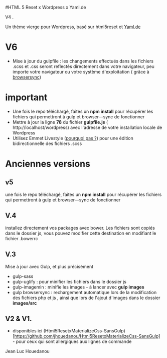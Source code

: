 #HTML 5 Reset x Wordpress x Yaml.de

V4 .

Un thème vierge pour Wordpress, basé sur html5reset et [Yaml.de](http://www.yaml.de/)
# V6

* Mise à jour du gulpfile : les changements effectués dans les fichiers .scss et .css seront reflectés directement dans votre navigateur, peu importe votre navigateur ou votre système d'exploitation ( grâce à [browsersync](https://www.browsersync.io))

# important 
* Une fois le repo téléchargé, faites un **npm install** pour récupérer les fichiers qui permettront à gulp et browser—sync de fonctionner
* Mettre à jour la ligne **78** du fichier **gulpfile.js** ( http://localhost/wordpress) avec l'adresse de votre installation locale de Wordpress
* Utilisez Emmet Livestyle ([pourquoi pas ?](http://livestyle.io/)) pour une édition bidirectionnelle des fichiers .scss

# Anciennes versions
## v5
une fois le repo téléchargé, faites un **npm install** pour récupérer les fichiers qui permettront à gulp et browser—sync de fonctionner

## V.4
installez directement vos packages avec bower. Les fichiers sont copiés dans le dossier js, vous pouvez modifier cette destination en modifiant le fichier .bowerrc

## V.3
Mise à jour avec Gulp, et plus précisément

* gulp-sass
* gulp-uglify : pour minifier les fichiers dans le dossier js
* gulp-imagemin : minifie les images - à lancer avec **gulp images** 
* gulp browsersync : rechargement automatique lors de la modification des fichiers php et js , ainsi que lors de l'ajout d'images dans le dossier **images/src**

## V2 & V1.

* disponibles ici (Html5ResetxMaterializeCss-SansGulp)[https://github.com/jhouedanou/Html5ResetxMaterializeCss-SansGulp] - pour ceux qui sont allergiques aux lignes de commande 

Jean Luc Houedanou
